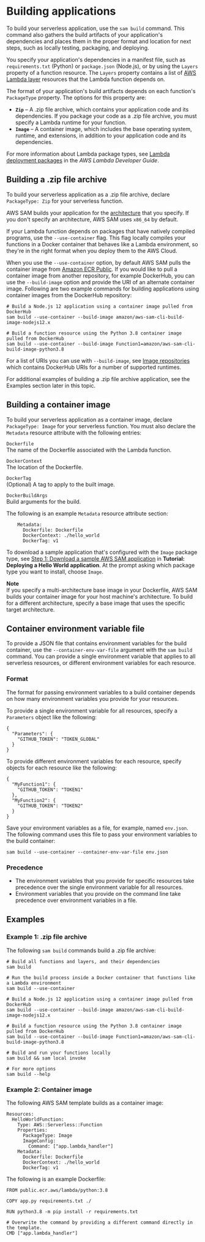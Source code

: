 # Building applications<a name="serverless-sam-cli-using-build"></a>

To build your serverless application, use the `sam build` command\. This command also gathers the build artifacts of your application's dependencies and places them in the proper format and location for next steps, such as locally testing, packaging, and deploying\.

You specify your application's dependencies in a manifest file, such as `requirements.txt` \(Python\) or `package.json` \(Node\.js\), or by using the `Layers` property of a function resource\. The `Layers` property contains a list of [AWS Lambda layer](https://docs.aws.amazon.com/lambda/latest/dg/configuration-layers.html) resources that the Lambda function depends on\.

The format of your application's build artifacts depends on each function's `PackageType` property\. The options for this property are:
+ **`Zip`** – A \.zip file archive, which contains your application code and its dependencies\. If you package your code as a \.zip file archive, you must specify a Lambda runtime for your function\.
+ **`Image`** – A container image, which includes the base operating system, runtime, and extensions, in addition to your application code and its dependencies\.

For more information about Lambda package types, see [Lambda deployment packages](https://docs.aws.amazon.com/lambda/latest/dg/gettingstarted-package.html) in the *AWS Lambda Developer Guide*\.

## Building a \.zip file archive<a name="build-zip-archive"></a>

To build your serverless application as a \.zip file archive, declare `PackageType: Zip` for your serverless function\.

AWS SAM builds your application for the [architecture](sam-resource-function.md#sam-function-architectures) that you specify\. If you don't specify an architecture, AWS SAM uses `x86_64` by default\.

If your Lambda function depends on packages that have natively compiled programs, use the `--use-container` flag\. This flag locally compiles your functions in a Docker container that behaves like a Lambda environment, so they're in the right format when you deploy them to the AWS Cloud\.

When you use the `--use-container` option, by default AWS SAM pulls the container image from [Amazon ECR Public](https://docs.aws.amazon.com/AmazonECR/latest/public/what-is-ecr.html)\. If you would like to pull a container image from another repository, for example DockerHub, you can use the `--build-image` option and provide the URI of an alternate container image\. Following are two example commands for building applications using container images from the DockerHub repository:

```
# Build a Node.js 12 application using a container image pulled from DockerHub
sam build --use-container --build-image amazon/aws-sam-cli-build-image-nodejs12.x

# Build a function resource using the Python 3.8 container image pulled from DockerHub
sam build --use-container --build-image Function1=amazon/aws-sam-cli-build-image-python3.8
```

For a list of URIs you can use with `--build-image`, see [Image repositories](serverless-image-repositories.md) which contains DockerHub URIs for a number of supported runtimes\.

For additional examples of building a \.zip file archive application, see the Examples section later in this topic\.

## Building a container image<a name="build-container-image"></a>

To build your serverless application as a container image, declare `PackageType: Image` for your serverless function\. You must also declare the `Metadata` resource attribute with the following entries:

`Dockerfile`  
The name of the Dockerfile associated with the Lambda function\.

`DockerContext`  
The location of the Dockerfile\.

`DockerTag`  
\(Optional\) A tag to apply to the built image\.

`DockerBuildArgs`  
Build arguments for the build\.

The following is an example `Metadata` resource attribute section:

```
    Metadata:
      Dockerfile: Dockerfile
      DockerContext: ./hello_world
      DockerTag: v1
```

To download a sample application that's configured with the `Image` package type, see [Step 1: Download a sample AWS SAM application](serverless-getting-started-hello-world.md#serverless-getting-started-hello-world-initialize) in **Tutorial: Deploying a Hello World application**\. At the prompt asking which package type you want to install, choose `Image`\.

**Note**  
If you specify a multi\-architecture base image in your Dockerfile, AWS SAM builds your container image for your host machine's architecture\. To build for a different architecture, specify a base image that uses the specific target architecture\.

## Container environment variable file<a name="serverless-sam-cli-using-container-environment-file"></a>

To provide a JSON file that contains environment variables for the build container, use the `--container-env-var-file` argument with the `sam build` command\. You can provide a single environment variable that applies to all serverless resources, or different environment variables for each resource\.

### Format<a name="serverless-sam-cli-using-container-environment-file-format"></a>

The format for passing environment variables to a build container depends on how many environment variables you provide for your resources\.

To provide a single environment variable for all resources, specify a `Parameters` object like the following:

```
{
  "Parameters": {
    "GITHUB_TOKEN": "TOKEN_GLOBAL"
  }
}
```

To provide different environment variables for each resource, specify objects for each resource like the following:

```
{
  "MyFunction1": {
    "GITHUB_TOKEN": "TOKEN1"
  },
  "MyFunction2": {
    "GITHUB_TOKEN": "TOKEN2"
  }
}
```

Save your environment variables as a file, for example, named `env.json`\. The following command uses this file to pass your environment variables to the build container:

```
sam build --use-container --container-env-var-file env.json
```

### Precedence<a name="serverless-sam-cli-using-container-environment-file-precedence"></a>
+ The environment variables that you provide for specific resources take precedence over the single environment variable for all resources\.
+ Environment variables that you provide on the command line take precedence over environment variables in a file\.

## Examples<a name="building-applications-examples"></a>

### Example 1: \.zip file archive<a name="examples-zip-archives"></a>

The following `sam build` commands build a \.zip file archive:

```
# Build all functions and layers, and their dependencies
sam build

# Run the build process inside a Docker container that functions like a Lambda environment
sam build --use-container

# Build a Node.js 12 application using a container image pulled from DockerHub
sam build --use-container --build-image amazon/aws-sam-cli-build-image-nodejs12.x

# Build a function resource using the Python 3.8 container image pulled from DockerHub
sam build --use-container --build-image Function1=amazon/aws-sam-cli-build-image-python3.8 

# Build and run your functions locally
sam build && sam local invoke

# For more options
sam build --help
```

### Example 2: Container image<a name="examples-container-image-1"></a>

The following AWS SAM template builds as a container image:

```
Resources:
  HelloWorldFunction:
    Type: AWS::Serverless::Function
    Properties:
      PackageType: Image
      ImageConfig:
        Command: ["app.lambda_handler"]
    Metadata:
      Dockerfile: Dockerfile
      DockerContext: ./hello_world
      DockerTag: v1
```

The following is an example Dockerfile:

```
FROM public.ecr.aws/lambda/python:3.8

COPY app.py requirements.txt ./

RUN python3.8 -m pip install -r requirements.txt

# Overwrite the command by providing a different command directly in the template.
CMD ["app.lambda_handler"]
```